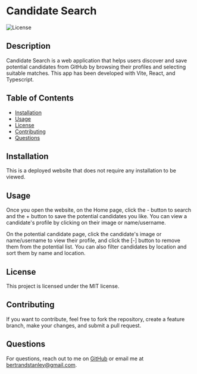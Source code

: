 # Candidate Search
![License](https://img.shields.io/badge/license-MIT-blue)

## Description
Candidate Search is a web application that helps users discover and save potential candidates from GitHub by browsing their profiles and selecting suitable matches. This app has been developed with Vite, React, and Typescript.

## Table of Contents
- [Installation](#installation)
- [Usage](#usage)
- [License](#license)
- [Contributing](#contributing)
- [Questions](#questions)

## Installation
This is a deployed website that does not require any installation to be viewed.

## Usage
Once you open the website, on the Home page, click the - button to search and the + button to save the potential candidates you like. You can view a candidate's profile by clicking on their image or name/username. 

On the potential candidate page, click the candidate's image or name/username to view their profile, and click the [-] button to remove them from the potential list. You can also filter candidates by location and sort them by name and location.

## License

This project is licensed under the MIT license.

## Contributing
If you want to contribute, feel free to fork the repository, create a feature branch, make your changes, and submit a pull request.

## Questions
For questions, reach out to me on [GitHub](https://github.com/bertrandstanley) or email me at bertrandstanley@gmail.com.
